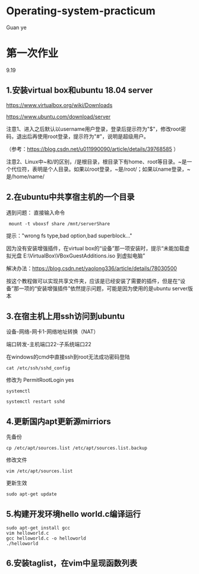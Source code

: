 # Operating-system-practicum
Guan ye

# 第一次作业
9.19

## 1.安装virtual box和ubuntu 18.04 server
https://www.virtualbox.org/wiki/Downloads

https://www.ubuntu.com/download/server

注意1、进入之后默认以username用户登录，登录后提示符为"$"，修改root密码，退出后再使用root登录，提示符为"#"，说明是超级用户。

（参考：https://blog.csdn.net/u011990090/article/details/39768585 ）

注意2、Linux中~和/的区别，/是根目录，根目录下有home、root等目录。~是一个代位符，表明是个人目录。如果以root登录，~是/root/；如果以name登录，~是/home/name/

## 2.在ubuntu中共享宿主机的一个目录
遇到问题：
直接输入命令

```
 mount -t vboxsf share /mnt/serverShare
```

提示："wrong fs type,bad option,bad superblock..."

因为没有安装增强插件，在virtual box的“设备”那一项安装时，提示“未能加载虚拟光盘 E:\VirtualBox\VBoxGuestAdditions.iso 到虚拟电脑”

解决办法：https://blog.csdn.net/yaolong336/article/details/78030500

按这个教程做可以实现共享文件夹，应该是已经安装了需要的插件，但是在“设备”那一项的“安装增强插件”依然提示问题，可能是因为使用的是ubuntu server版本

## 3.在宿主机上用ssh访问到ubuntu
设备-网络-网卡1-网络地址转换（NAT）

端口转发-主机端口22-子系统端口22

在windows的cmd中直接ssh到root无法成功密码登陆
```
cat /etc/ssh/sshd_config
```
修改为 PermitRootLogin yes
```
systemctl

systemctl restart sshd
```
## 4.更新国内apt更新源mirriors
先备份
```
cp /etc/apt/sources.list /etc/apt/sources.list.backup
```
修改文件
```
vim /etc/apt/sources.list
```
更新生效
```
sudo apt-get update
```

## 5.构建开发环境hello world.c编译运行
```
sudo apt-get install gcc
vim helloworld.c
gcc helloworld.c -o helloworld
./helloworld
```

## 6.安装taglist，在vim中呈现函数列表
